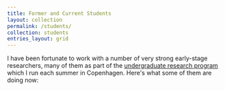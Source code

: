 ```yaml
---
title: Former and Current Students
layout: collection
permalink: /students/
collection: students
entries_layout: grid
---
```


I have been fortunate to work with a number of very strong early-stage researchers, many of them as part of the 
[undergraduate research program](https://dawn.nbi.ku.dk/events/surfdawn/) which I run each summer in Copenhagen.  Here's what 
some of them are doing now:
